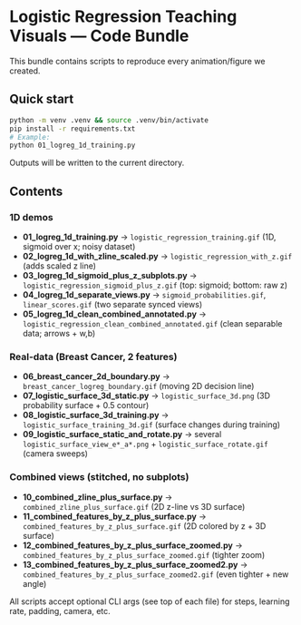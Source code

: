 # Logistic Regression Teaching Visuals — Code Bundle

This bundle contains scripts to reproduce every animation/figure we created.

## Quick start
```bash
python -m venv .venv && source .venv/bin/activate
pip install -r requirements.txt
# Example:
python 01_logreg_1d_training.py
```
Outputs will be written to the current directory.

## Contents

### 1D demos
- **01_logreg_1d_training.py** → `logistic_regression_training.gif` (1D, sigmoid over x; noisy dataset)  
- **02_logreg_1d_with_zline_scaled.py** → `logistic_regression_with_z.gif` (adds scaled z line)  
- **03_logreg_1d_sigmoid_plus_z_subplots.py** → `logistic_regression_sigmoid_plus_z.gif` (top: sigmoid; bottom: raw z)  
- **04_logreg_1d_separate_views.py** → `sigmoid_probabilities.gif`, `linear_scores.gif` (two separate synced views)  
- **05_logreg_1d_clean_combined_annotated.py** → `logistic_regression_clean_combined_annotated.gif` (clean separable data; arrows + w,b)

### Real-data (Breast Cancer, 2 features)
- **06_breast_cancer_2d_boundary.py** → `breast_cancer_logreg_boundary.gif` (moving 2D decision line)  
- **07_logistic_surface_3d_static.py** → `logistic_surface_3d.png` (3D probability surface + 0.5 contour)  
- **08_logistic_surface_3d_training.py** → `logistic_surface_training_3d.gif` (surface changes during training)  
- **09_logistic_surface_static_and_rotate.py** → several `logistic_surface_view_e*_a*.png` + `logistic_surface_rotate.gif` (camera sweeps)

### Combined views (stitched, no subplots)
- **10_combined_zline_plus_surface.py** → `combined_zline_plus_surface.gif` (2D z-line vs 3D surface)  
- **11_combined_features_by_z_plus_surface.py** → `combined_features_by_z_plus_surface.gif` (2D colored by z + 3D surface)  
- **12_combined_features_by_z_plus_surface_zoomed.py** → `combined_features_by_z_plus_surface_zoomed.gif` (tighter zoom)  
- **13_combined_features_by_z_plus_surface_zoomed2.py** → `combined_features_by_z_plus_surface_zoomed2.gif` (even tighter + new angle)

All scripts accept optional CLI args (see top of each file) for steps, learning rate, padding, camera, etc.
